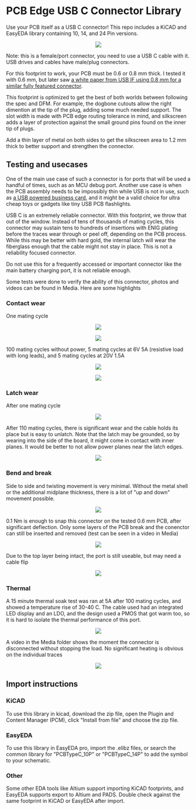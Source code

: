 # PCB Edge USB C Connector Library
Use your PCB itself as a USB C connector! This repo includes a KiCAD and EasyEDA library containing 10, 14, and 24 Pin versions.

<p align="center">  <img src="media/PCB_Type_C.jpg"/>   </p>

Note: this is a female/port connector, you need to use a USB C cable with it. USB drives and cables have male/plug connectors.

For this footprint to work, your PCB must be 0.6 or 0.8 mm thick. I tested it with 0.6 mm, but later saw [a white paper from USB IF using 0.8 mm for a similar fully featured connector](https://www.usb.org/sites/default/files/USB4_Gen3_plug_HS_design_guide_white_paper_2020_10_27.pdf). 

This footprint is optimized to get the best of both worlds between following the spec and DFM. For example, the dogbone cutouts allow the right dimention at the tip of the plug, adding some much needed support. The slot width is made with PCB edge routing tolerance in mind, and silkscreen adds a layer of protection against the small ground pins found on the inner tip of plugs.

Add a thin layer of metal on both sides to get the silkscreen area to 1.2 mm thick to better support and strengthen the connector.

## Testing and usecases
One of the main use case of such a connector is for ports that will be used a handful of times, such as an MCU debug port. Another use case is when the PCB assembly needs to be impossibly thin while USB is not in use, such as [a USB powered business card](https://www.linkedin.com/posts/anasmalas_its-almost-time-im-very-excited-to-be-activity-7377190388052332545-6JOr/), and it might be a valid choice for ultra cheap toys or gadgets like tiny USB PCB flashlights.

USB C is an extremely reliable connector. With this footprint, we throw that out of the window. Instead of tens of thousands of mating cycles, this connector may sustain tens to hundreds of insertions with ENIG plating before the traces wear through or peel off, depending on the PCB process. While this may be better with hard gold, the internal latch will wear the fiberglass enough that the cable might not stay in place. This is not a reliability focused connector.

Do not use this for a frequently accessed or important connector like the main battery charging port, it is not reliable enough.

Some tests were done to verify the ability of this connector, photos and videos can be found in Media. Here are some highlights

### Contact wear
One mating cycle
<p align="center">  <img src="media/single_insertion_wear_contacts.jpg"/>   </p>
<p align="center">  <img src="media/single_insertion_wear_contacts_3.jpg"/>   </p>

100 mating cycles without power, 5 mating cycles at 6V 5A (resistive load with long leads), and 5 mating cycles at 20V 1.5A
<p align="center">  <img src="media/110_insertion_wear_contacts_5.jpg"/>   </p>
<p align="center">  <img src="media/110_insertion_wear_contacts_11.jpg"/>   </p>

### Latch wear
After one mating cycle
<p align="center">  <img src="media/single_insertion_wear_latch.jpg"/>   </p>

After 110 mating cycles, there is significant wear and the cable holds its place but is easy to unlatch. Note that the latch may be grounded, so by wearing into the side of the board, it might come in contact with inner planes. It would be better to not allow power planes near the latch edges.
<p align="center">  <img src="media/110_insertion_wear_latch.jpg"/>   </p>

### Bend and break
Side to side and twisting movement is very minimal. Without the metal shell or the additional midplane thickness, there is a lot of "up and down" movement possible.
<p align="center">  <img src="media/flex_test.jpg"/>   </p>

0.1 Nm is enough to snap this connector on the tested 0.6 mm PCB, after significant deflection. Only some layers of the PCB break and the conenctor can still be inserted and removed (test can be seen in a video in Media)
<p align="center">  <img src="media/snap_test_torque.jpg"/>   </p>

Due to the top layer being intact, the port is still useable, but may need a cable flip
<p align="center">  <img src="media/snap_test_contact.jpg"/>   </p>

### Thermal
A 15 minute thermal soak test was ran at 5A after 100 mating cycles, and showed a temperature rise of 30-40 C. The cable used had an integrated LED display and an LDO, and the design used a PMOS that got warm too, so it is hard to isolate the thermal performance of this port.
<p align="center">  <img src="media/thermal_test_15_min_at_5a.JPG"/>   </p>

A video in the Media folder shows the moment the connector is disconnected without stopping the load. No significant heating is obvious on the individual traces
<p align="center">  <img src="media/thermal_test_15_min_at_5a_unplug.JPG"/>   </p>


## Import instructions

### KiCAD
To use this library in kicad, download the zip file, open the Plugin and Content Manager (PCM), click "Install from file" and choose the zip file.

### EasyEDA
To use this library in EasyEDA pro, import the .elibz files, or search the common library for "PCBTypeC_10P" or "PCBTypeC_14P" to add the symbol to your schematic.

### Other
Some other EDA tools like Altium support importing KiCAD footprints, and EasyEDA supports export to Altium and PADS. Double check against the same footprint in KiCAD or EasyEDA after import.
